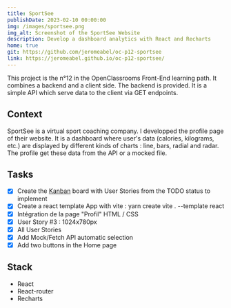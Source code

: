 ```yaml
---
title: SportSee
publishDate: 2023-02-10 00:00:00
img: /images/sportsee.png
img_alt: Screenshot of the SportSee Website
description: Develop a dashboard analytics with React and Recharts
home: true
git: https://github.com/jeromeabel/oc-p12-sportsee
link: https://jeromeabel.github.io/oc-p12-sportsee/
---
```


This project is the n°12 in the OpenClassrooms Front-End learning path. It combines a backend and a client side. The backend is provided. It is a simple API which serve data to the client via GET endpoints.

## Context
SportSee is a virtual sport coaching company. I developped the profile page of their website. It is a dashboard where user's data (calories, kilograms, etc.) are displayed by different kinds of charts : line, bars, radial and radar. The profile get these data from the API or a mocked file.

## Tasks
- [x] Create the [Kanban](https://github.com/users/jeromeabel/projects/3) board with User Stories from the TODO status to implement
- [x] Create a react template App with vite : yarn create vite . --template react
- [x] Intégration de la page "Profil" HTML / CSS
- [x] User Story #3 : 1024x780px
- [x] All User Stories
- [x] Add Mock/Fetch API automatic selection
- [x] Add two buttons in the Home page

## Stack
- React
- React-router
- Recharts